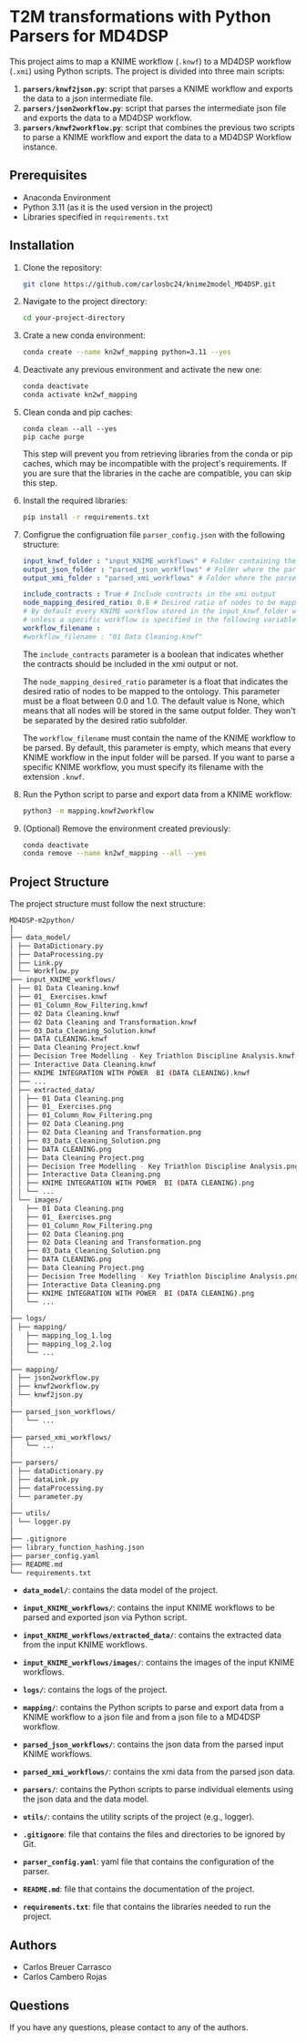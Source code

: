 # T2M transformations with Python Parsers for MD4DSP

This project aims to map a KNIME workflow (`.knwf`) to a MD4DSP workflow (`.xmi`) using Python scripts. The project is divided into three main scripts:

1. **`parsers/knwf2json.py`**: script that parses a KNIME workflow and exports the data to a json intermediate file.
2. **`parsers/json2workflow.py`**: script that parses the intermediate json file and exports the data to a MD4DSP workflow.
3. **`parsers/knwf2workflow.py`**: script that combines the previous two scripts to parse a KNIME workflow and export the data to a MD4DSP Workflow instance.
## Prerequisites

- Anaconda Environment
- Python 3.11 (as it is the used version in the project)
- Libraries specified in `requirements.txt`

## Installation

1. Clone the repository:
   ```bash
   git clone https://github.com/carlosbc24/knime2model_MD4DSP.git
    ```

2. Navigate to the project directory:
    ```bash
    cd your-project-directory
    ```
   
3. Crate a new conda environment:
   ```bash
   conda create --name kn2wf_mapping python=3.11 --yes
   ```
   
4. Deactivate any previous environment and activate the new one:
    ```bash
    conda deactivate
    conda activate kn2wf_mapping
    ```

5. Clean conda and pip caches:
    ```shell
    conda clean --all --yes
    pip cache purge
    ```
   This step will prevent you from retrieving libraries from the conda or pip caches, which may be incompatible with
   the project's requirements. If you are sure that the libraries in the cache are compatible, you can skip this step.

6. Install the required libraries:
   ```bash
   pip install -r requirements.txt
   ```
   
7. Configrue the configruation file `parser_config.json` with the following structure:
   ```yaml
   input_knwf_folder : "input_KNIME_workflows" # Folder containing the selected KNIME workflows
   output_json_folder : "parsed_json_workflows" # Folder where the parsed KNIME workflows will be saved
   output_xmi_folder : "parsed_xmi_workflows" # Folder where the parsed KNIME workflows will be saved
   
   include_contracts : True # Include contracts in the xmi output
   node_mapping_desired_ratio: 0.8 # Desired ratio of nodes to be mapped to the ontology (0.0 to 1.0)
   # By default every KNIME workflow stored in the input_knwf_folder will be parsed,
   # unless a specific workflow is specified in the following variable via its name string.
   workflow_filename :
   #workflow_filename : "01 Data Cleaning.knwf"
   ```
   The `include_contracts` parameter is a boolean that indicates whether the contracts should be included in the xmi output or not.

   The `node_mapping_desired_ratio` parameter is a float that indicates the desired ratio of nodes to be mapped to the ontology. This parameter must be a float between 0.0 and 1.0. The default value is None, which means that all nodes will be stored in the same output folder. They won't be separated by the desired ratio subfolder.

   The `workflow_filename` must contain the name of the KNIME workflow to be parsed. By default, this parameter is empty,
   which means that every KNIME workflow in the input folder will be parsed. If you want to parse a specific KNIME 
   workflow, you must specify its filename with the extension `.knwf`.
   
8. Run the Python script to parse and export data from a KNIME workflow:
    ```bash
    python3 -m mapping.knwf2workflow
    ```

9. (Optional) Remove the environment created previously:
   ```bash
   conda deactivate
   conda remove --name kn2wf_mapping --all --yes
   ```

## Project Structure

The project structure must follow the next structure:

```bash
MD4DSP-m2python/
│
├── data_model/
│ ├── DataDictionary.py
│ ├── DataProcessing.py
│ ├── Link.py
│ └── Workflow.py
├── input_KNIME_workflows/
│ ├── 01 Data Cleaning.knwf
│ ├── 01_ Exercises.knwf
│ ├── 01_Column_Row_Filtering.knwf
│ ├── 02 Data Cleaning.knwf
│ ├── 02 Data Cleaning and Transformation.knwf
│ ├── 03_Data_Cleaning_Solution.knwf
│ ├── DATA CLEANING.knwf
│ ├── Data Cleaning Project.knwf
│ ├── Decision Tree Modelling - Key Triathlon Discipline Analysis.knwf
│ ├── Interactive Data Cleaning.knwf
│ ├── KNIME INTEGRATION WITH POWER  BI (DATA CLEANING).knwf
│ ├── ...
│ ├── extracted_data/
│ │ ├── 01 Data Cleaning.png
│ │ ├── 01_ Exercises.png
│ │ ├── 01_Column_Row_Filtering.png
│ │ ├── 02 Data Cleaning.png
│ │ ├── 02 Data Cleaning and Transformation.png
│ │ ├── 03_Data_Cleaning_Solution.png
│ │ ├── DATA CLEANING.png
│ │ ├── Data Cleaning Project.png
│ │ ├── Decision Tree Modelling - Key Triathlon Discipline Analysis.png
│ │ ├── Interactive Data Cleaning.png
│ │ ├── KNIME INTEGRATION WITH POWER  BI (DATA CLEANING).png
│ │ └── ...
│ └── images/
│   ├── 01 Data Cleaning.png
│   ├── 01_ Exercises.png
│   ├── 01_Column_Row_Filtering.png
│   ├── 02 Data Cleaning.png
│   ├── 02 Data Cleaning and Transformation.png
│   ├── 03_Data_Cleaning_Solution.png
│   ├── DATA CLEANING.png
│   ├── Data Cleaning Project.png
│   ├── Decision Tree Modelling - Key Triathlon Discipline Analysis.png
│   ├── Interactive Data Cleaning.png
│   ├── KNIME INTEGRATION WITH POWER  BI (DATA CLEANING).png
│   └── ...
│
├── logs/
│ ├── mapping/
│   ├── mapping_log_1.log
│   ├── mapping_log_2.log
│   └── ...
│
├── mapping/
│ ├── json2workflow.py
│ ├── knwf2workflow.py
│ └── knwf2json.py
│
├── parsed_json_workflows/
│   └── ...
│
├── parsed_xmi_workflows/
│   └── ...
│
├── parsers/
│ ├── dataDictionary.py
│ ├── dataLink.py
│ ├── dataProcessing.py
│ └── parameter.py
│
├── utils/
│ └── logger.py
│
├── .gitignore
├── library_function_hashing.json
├── parser_config.yaml
├── README.md
└── requirements.txt
```

- **`data_model/`**: contains the data model of the project.


- **`input_KNIME_workflows/`**: contains the input KNIME workflows to be parsed and exported json via Python script.


- **`input_KNIME_workflows/extracted_data/`**: contains the extracted data from the input KNIME workflows.


- **`input_KNIME_workflows/images/`**: contains the images of the input KNIME workflows.


- **`logs/`**: contains the logs of the project.


- **`mapping/`**: contains the Python scripts to parse and export data from a KNIME workflow to a json file and from a json file to a MD4DSP workflow.


- **`parsed_json_workflows/`**: contains the json data from the parsed input KNIME workflows.


- **`parsed_xmi_workflows/`**: contains the xmi data from the parsed json data.


- **`parsers/`**: contains the Python scripts to parse individual elements using the json data and the data model.


- **`utils/`**: contains the utility scripts of the project (e.g., logger).


- **`.gitignore`**: file that contains the files and directories to be ignored by Git.


- **`parser_config.yaml`**: yaml file that contains the configuration of the parser.


- **`README.md`**: file that contains the documentation of the project.
  

- **`requirements.txt`**: file that contains the libraries needed to run the project.
  
## Authors
- Carlos Breuer Carrasco
- Carlos Cambero Rojas

## Questions
If you have any questions, please contact to any of the authors.
